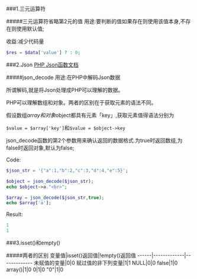 ###1.三元运算符

#####三元运算符省略第2元的值
用途:要判断的值如果存在则使用该值本身,不存在则使用默认值;

收益:减少代码量
```php
$res = $data['value'] ? : 0;
```

###2.Json
[PHP Json函数文档](http://www.runoob.com/php/php-json.html)

#####json_decode
用途:在PHP中解码Json数据

所谓解码,就是将Json处理成PHP可以理解的数据。

PHP可以理解数组和对象。两者的区别在于获取元素的语法不同。

假设数组$array和对象$object都具有元素「key」,获取元素值得语法分别为

```$value = $array['key']```和```$value = $object->key```

json_decode函数的第2个参数用来确认返回的数据格式.为true时返回数组,为false时返回对象,默认为false;

Code:
```php
$json_str = '{"a":1,"b":2,"c":3,"d":4,"e":5}';

$object = json_decode($json_str);
echo $object->a."<br>";

$array = json_decode($json_str,true);
echo $array['a'];
```

Result:
```php
1
1
```

###3.isset()和empty()

#####两者的区别
变量值|isset()返回值|!empty()返回值
------|-------------|-------------
未赋值的变量|0|0
赋过值的非下列变量|1|1
NULL|0|0
false|1|0
array()|1|0
0|1|0
"0"|1|0
